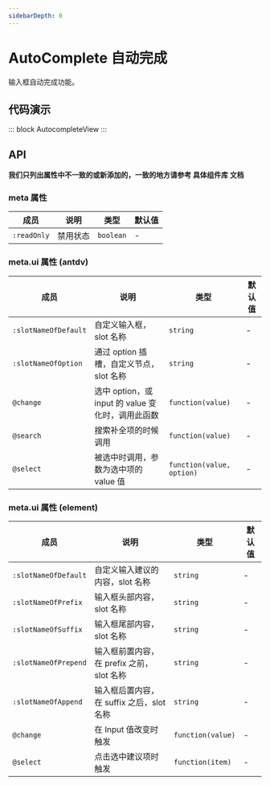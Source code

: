 ```yaml
---
sidebarDepth: 0
---
```


# AutoComplete 自动完成

输入框自动完成功能。

## 代码演示

::: block
AutocompleteView
:::

## API

**我们只列出属性中不一致的或新添加的，一致的地方请参考 具体组件库 文档**

### meta 属性

| 成员        | 说明     | 类型      | 默认值 |
| ----------- | -------- | --------- | ------ |
| `:readOnly` | 禁用状态 | `boolean` | -      |

### meta.ui 属性 (antdv)

| 成员                 | 说明                                              | 类型                      | 默认值 |
| -------------------- | ------------------------------------------------- | ------------------------- | ------ |
| `:slotNameOfDefault` | 自定义输入框，slot 名称                           | `string`                  | -      |
| `:slotNameOfOption`  | 通过 option 插槽，自定义节点，slot 名称           | `string`                  | -      |
| `@change`            | 选中 option，或 input 的 value 变化时，调用此函数 | `function(value)`         | -      |
| `@search`            | 搜索补全项的时候调用                              | `function(value)`         | -      |
| `@select`            | 被选中时调用，参数为选中项的 value 值             | `function(value, option)` | -      |

### meta.ui 属性 (element)

| 成员                 | 说明                                      | 类型              | 默认值 |
| -------------------- | ----------------------------------------- | ----------------- | ------ |
| `:slotNameOfDefault` | 自定义输入建议的内容，slot 名称           | `string`          | -      |
| `:slotNameOfPrefix`  | 输入框头部内容，slot 名称                 | `string`          | -      |
| `:slotNameOfSuffix`  | 输入框尾部内容，slot 名称                 | `string`          | -      |
| `:slotNameOfPrepend` | 输入框前置内容，在 prefix 之前，slot 名称 | `string`          | -      |
| `:slotNameOfAppend`  | 输入框后置内容，在 suffix 之后，slot 名称 | `string`          | -      |
| `@change`            | 在 Input 值改变时触发                     | `function(value)` | -      |
| `@select`            | 点击选中建议项时触发                      | `function(item)`  | -      |
